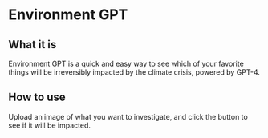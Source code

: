 # Environment GPT

## What it is
Environment GPT is a quick and easy way to see which of your favorite things will be irreversibly impacted by the climate crisis, powered by GPT-4.

## How to use
Upload an image of what you want to investigate, and click the button to see if it will be impacted.


